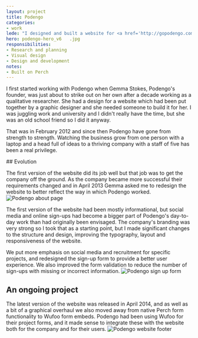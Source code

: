```yaml
---
layout: project
title: Podengo
categories:
- work
lede: "I designed and built a website for <a href='http://gopodengo.com'>Podengo</a>, a market research recruitment company who connect consumers directly to customers for qualitative research projects."
hero: podengo-hero_v6	.jpg
responsibilities:
- Research and planning
- Visual design
- Design and development
notes:
- Built on Perch
---
```


I first started working with Podengo when Gemma Stokes, Podengo's founder, was just about to strike out on her own after a decade working as a qualitative researcher. She had a design for a website which had been put together by a graphic designer and she needed someone to build it for her. I was juggling work and university and I didn't really have the time, but she was an old school friend so I did it anyway.

That was in February 2012 and since then Podengo have gone from strength to strength. Watching the business grow from one person with a laptop and a head full of ideas to a thriving company with a staff of five has been a real privilege.

## Evolution

The first version of the website did its job well but that job was to get the company off the ground. As the company became more successful their requirements changed and in April 2013 Gemma asked me to redesign the website to better reflect the way in which Podengo worked.
![Podengo about page](http://cdn.jea.tt/img/work/podengo-about_v7.jpg)

The first version of the website had been mostly informational, but social media and online sign-ups had become a bigger part of Podengo's day-to-day work than had originally been envisaged. The company's branding was very strong so I took that as a starting point, but I made significant changes to the structure and design, improving the typography, layout and responsiveness of the website.

We put more emphasis on social media and recruitment for specific projects, and redesigned the sign-up form to provide a better user experience. We also improved the form validation to reduce the number of sign-ups with missing or incorrect information.
![Podengo sign up form](http://cdn.jea.tt/img/work/podengo-form-detail_v2.jpg)

## An ongoing project

The latest version of the website was released in April 2014, and as well as a bit of a graphical overhaul we also moved away from native Perch form functionality to Wufoo form embeds. Podengo had been using Wufoo for their project forms, and it made sense to integrate these with the website both for the company and for their users.
![Podengo website footer](http://cdn.jea.tt/img/work/podengo-footer-detail.jpg)
